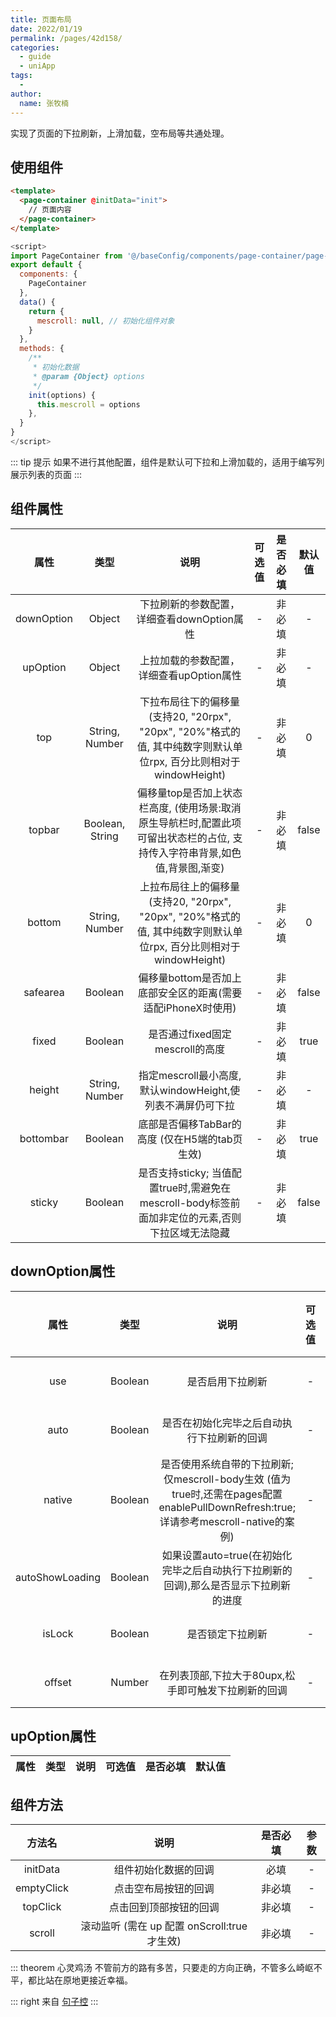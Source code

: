 ```yaml
---
title: 页面布局
date: 2022/01/19
permalink: /pages/42d158/
categories: 
  - guide
  - uniApp
tags: 
  - 
author: 
  name: 张牧楠
---
```


实现了页面的下拉刷新，上滑加载，空布局等共通处理。

##  使用组件


``` html
<template>
  <page-container @initData="init">
    // 页面内容
  </page-container>
</template>
```

``` js
<script>
import PageContainer from '@/baseConfig/components/page-container/page-container.vue'
export default {
  components: {
    PageContainer
  },
  data() {
    return {
      mescroll: null, // 初始化组件对象
    }
  },
  methods: {
    /**
     * 初始化数据
     * @param {Object} options
     */
    init(options) {
      this.mescroll = options
    },
  }
}
</script>
```

::: tip 提示
如果不进行其他配置，组件是默认可下拉和上滑加载的，适用于编写列展示列表的页面
:::

## 组件属性

| 属性   |  类型 |   说明   | 可选值 | 是否必填 | 默认值  |
|:------:|:----:|:-------:| :-----: | :-----:  | :-----:  |
| downOption | Object | 下拉刷新的参数配置，详细查看downOption属性 | - | 非必填 | - |
| upOption | Object | 上拉加载的参数配置，详细查看upOption属性 | - | 非必填 | - |
| top | String, Number | 下拉布局往下的偏移量 (支持20, "20rpx", "20px", "20%"格式的值, 其中纯数字则默认单位rpx, 百分比则相对于windowHeight) | - | 非必填 | 0 |
| topbar | Boolean, String | 偏移量top是否加上状态栏高度, (使用场景:取消原生导航栏时,配置此项可留出状态栏的占位, 支持传入字符串背景,如色值,背景图,渐变) | - | 非必填 | false |
| bottom | String, Number | 上拉布局往上的偏移量 (支持20, "20rpx", "20px", "20%"格式的值, 其中纯数字则默认单位rpx, 百分比则相对于windowHeight) | - | 非必填 | 0 |
| safearea | Boolean | 偏移量bottom是否加上底部安全区的距离(需要适配iPhoneX时使用) | - | 非必填 | false |
| fixed | Boolean | 是否通过fixed固定mescroll的高度 | - | 非必填 | true |
| height | String, Number | 指定mescroll最小高度,默认windowHeight,使列表不满屏仍可下拉 | - | 非必填 | - |
| bottombar | Boolean | 底部是否偏移TabBar的高度 (仅在H5端的tab页生效) | - | 非必填 | true |
| sticky | Boolean | 是否支持sticky; 当值配置true时,需避免在mescroll-body标签前面加非定位的元素,否则下拉区域无法隐藏 | - | 非必填 | false |


## downOption属性

| 属性   |  类型 |   说明   | 可选值 | 是否必填 | 默认值  |
|:------:|:----:|:-------:| :-----: | :-----:  | :-----:  |
| use | Boolean | 是否启用下拉刷新 | - | 非必填 | true |
| auto | Boolean | 是否在初始化完毕之后自动执行下拉刷新的回调 | - | 非必填 | true |
| native | Boolean | 是否使用系统自带的下拉刷新; 仅mescroll-body生效 (值为true时,还需在pages配置enablePullDownRefresh:true;详请参考mescroll-native的案例) | - | 非必填 | false |
| autoShowLoading | Boolean | 如果设置auto=true(在初始化完毕之后自动执行下拉刷新的回调),那么是否显示下拉刷新的进度 | - | 非必填 | false |
| isLock | Boolean | 是否锁定下拉刷新 | - | 非必填 | false |
| offset | Number | 在列表顶部,下拉大于80upx,松手即可触发下拉刷新的回调 | - | 非必填 | 80 |



## upOption属性

| 属性   |  类型 |   说明   | 可选值 | 是否必填 | 默认值  |
|:------:|:----:|:-------:| :-----: | :-----:  | :-----:  |


## 组件方法

| 方法名  |   说明 |  是否必填  | 参数 |
|:------:|:----:|:-------:|:-------:|
| initData | 组件初始化数据的回调 | 必填 | - |
| emptyClick | 点击空布局按钮的回调 | 非必填 | - |
| topClick | 点击回到顶部按钮的回调 | 非必填 | - |
| scroll | 滚动监听 (需在 up 配置 onScroll:true 才生效) | 非必填 | - |


::: theorem 心灵鸡汤
不管前方的路有多苦，只要走的方向正确，不管多么崎岖不平，都比站在原地更接近幸福。  

::: right
来自 [句子控](https://www.juzikong.com/tags/%E5%8A%B1%E5%BF%97)
:::